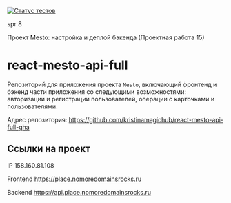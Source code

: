 [![Статус тестов](../../actions/workflows/tests.yml/badge.svg)](../../actions/workflows/tests.yml)

spr 8

Проект Mesto: настройка и деплой бэкенда (Проектная работа 15)

# react-mesto-api-full
Репозиторий для приложения проекта `Mesto`, включающий фронтенд и бэкенд части приложения со следующими возможностями: авторизации и регистрации пользователей, операции с карточками и пользователями.

Адрес репозитория: https://github.com/kristinamagichub/react-mesto-api-full-gha

## Ссылки на проект

IP 158.160.81.108

Frontend https://place.nomoredomainsrocks.ru

Backend https://api.place.nomoredomainsrocks.ru
